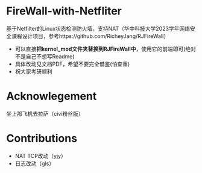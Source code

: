 # FireWall-with-Netfliter
基于Netfilter的Linux状态检测防火墙，支持NAT（华中科技大学2023学年网络安全课程设计项目，参考https://github.com/RicheyJang/RJFireWall）
- 可以直接**把kernel_mod文件夹替换到RJFireWall中**，使用它的前端即可(绝对不是自己不想写Readme)
- 具体改动见文档PDF，希望不要完全借鉴(怕查重)
- 祝大家考研顺利

# Acknowlegement
坐上那飞机去拉萨（civi粉丝版）

# Contributions
- NAT TCP改动（yjy）
- 日志改动（gls）
